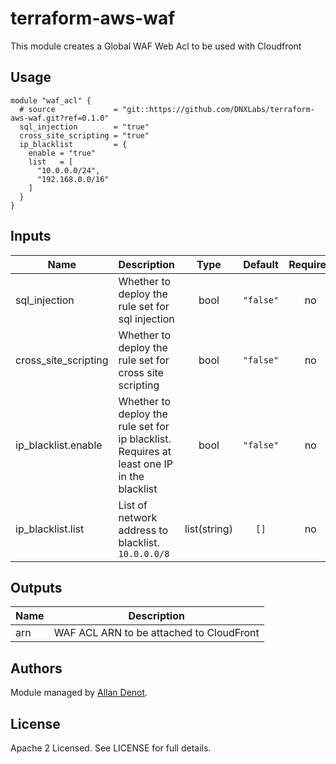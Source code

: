 # terraform-aws-waf

This module creates a Global WAF Web Acl to be used with Cloudfront

## Usage

```hcl
module "waf_acl" {
  # source             = "git::https://github.com/DNXLabs/terraform-aws-waf.git?ref=0.1.0"
  sql_injection        = "true"
  cross_site_scripting = "true"
  ip_blacklist         = {
    enable = "true"
    list   = [
      "10.0.0.0/24",
      "192.168.0.0/16"
    ]
  }  
}
```

## Inputs

| Name | Description | Type | Default | Required |
|------|-------------|:----:|:-----:|:-----:|
| sql\_injection | Whether to deploy the rule set for sql injection | bool | `"false"` | no |
| cross\_site\_scripting | Whether to deploy the rule set for cross site scripting | bool | `"false"` | no |
| ip\_blacklist.enable | Whether to deploy the rule set for ip blacklist. Requires at least one IP in the blacklist | bool | `"false"` | no |
| ip\_blacklist.list | List of network address to blacklist. `10.0.0.0/8` | list(string) | `[]` | no |

## Outputs

| Name | Description |
|------|-------------|
| arn | WAF ACL ARN to be attached to CloudFront  |

## Authors

Module managed by [Allan Denot](https://github.com/adenot).

## License

Apache 2 Licensed. See LICENSE for full details.